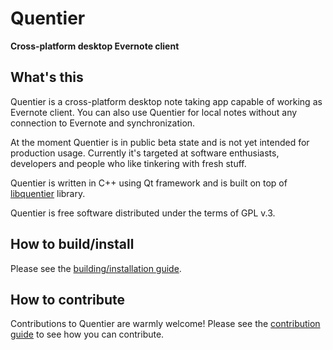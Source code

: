Quentier
========

**Cross-platform desktop Evernote client**

## What's this

Quentier is a cross-platform desktop note taking app capable of working as Evernote client. You can also use Quentier
for local notes without any connection to Evernote and synchronization.

At the moment Quentier is in public beta state and is not yet intended for production usage. Currently it's targeted
at software enthusiasts, developers and people who like tinkering with fresh stuff.

Quentier is written in C++ using Qt framework and is built on top of [libquentier](http://github.com/d1vanov/libquentier) library.

Quentier is free software distributed under the terms of GPL v.3.

## How to build/install

Please see the [building/installation guide](INSTALL.md).

## How to contribute

Contributions to Quentier are warmly welcome! Please see the [contribution guide](CONTRIBUTING.md) to see how you can contribute.
